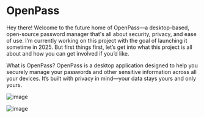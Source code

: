 # OpenPass
Hey there! Welcome to the future home of OpenPass—a desktop-based, open-source password manager that's all about security, privacy, and ease of use. I’m currently working on this project with the goal of launching it sometime in 2025. But first things first, let’s get into what this project is all about and how you can get involved if you’d like.

What is OpenPass?
OpenPass is a desktop application designed to help you securely manage your passwords and other sensitive information across all your devices. It’s built with privacy in mind—your data stays yours and only yours.

![image](https://github.com/user-attachments/assets/5ebc3ce2-3c02-4381-8940-53f8b8753069)

![image](https://github.com/user-attachments/assets/bf8cc804-5a7b-4ed2-9de6-532d13a163e0)
